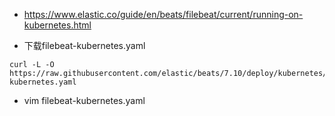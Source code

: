 * https://www.elastic.co/guide/en/beats/filebeat/current/running-on-kubernetes.html
  
* 下载filebeat-kubernetes.yaml
```
curl -L -O https://raw.githubusercontent.com/elastic/beats/7.10/deploy/kubernetes/filebeat-kubernetes.yaml
```

* vim filebeat-kubernetes.yaml
```

```